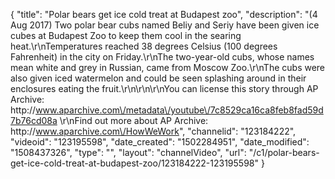 {
    "title": "Polar bears get ice cold treat at Budapest zoo",
    "description": "(4 Aug 2017) Two polar bear cubs named Beliy and Seriy have been given ice cubes at Budapest Zoo to keep them cool in the searing heat.\r\nTemperatures reached 38 degrees Celsius (100 degrees Fahrenheit) in the city on Friday.\r\nThe two-year-old cubs, whose names mean white and grey in Russian, came from Moscow Zoo.\r\nThe cubs were also given iced watermelon and could be seen splashing around in their enclosures eating the fruit.\r\n\r\n\r\nYou can license this story through AP Archive: http:\/\/www.aparchive.com\/metadata\/youtube\/7c8529ca16ca8feb8fad59d7b76cd08a \r\nFind out more about AP Archive: http:\/\/www.aparchive.com\/HowWeWork",
    "channelid": "123184222",
    "videoid": "123195598",
    "date_created": "1502284951",
    "date_modified": "1508437326",
    "type": "",
    "layout": "channelVideo",
    "url": "\/c1\/polar-bears-get-ice-cold-treat-at-budapest-zoo\/123184222-123195598"
}